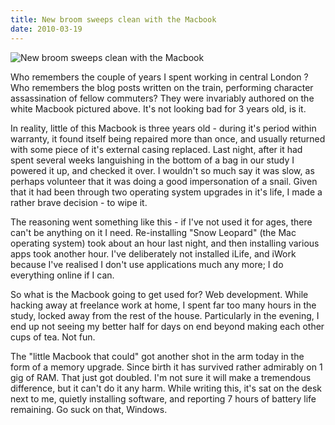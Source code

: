 ```yaml
---
title: New broom sweeps clean with the Macbook
date: 2010-03-19
---
```


![New broom sweeps clean with the Macbook](https://source.unsplash.com/cckf4TsHAuw/1600x900)

Who remembers the couple of years I spent working in central London ? Who remembers the blog posts written on the train, performing character assassination of fellow commuters? They were invariably authored on the white Macbook pictured above. It's not looking bad for 3 years old, is it.

In reality, little of this Macbook is three years old - during it's period within warranty, it found itself being repaired more than once, and usually returned with some piece of it's external casing replaced. Last night, after it had spent several weeks languishing in the bottom of a bag in our study I powered it up, and checked it over. I wouldn't so much say it was slow, as perhaps volunteer that it was doing a good impersonation of a snail. Given that it had been through two operating system upgrades in it's life, I made a rather brave decision - to wipe it.

The reasoning went something like this - if I've not used it for ages, there can't be anything on it I need. Re-installing "Snow Leopard" (the Mac operating system) took about an hour last night, and then installing various apps took another hour. I've deliberately not installed iLife, and iWork because I've realised I don't use applications much any more; I do everything online if I can.

So what is the Macbook going to get used for? Web development. While hacking away at freelance work at home, I spent far too many hours in the study, locked away from the rest of the house. Particularly in the evening, I end up not seeing my better half for days on end beyond making each other cups of tea. Not fun.

The "little Macbook that could" got another shot in the arm today in the form of a memory upgrade. Since birth it has survived rather admirably on 1 gig of RAM. That just got doubled. I'm not sure it will make a tremendous difference, but it can't do it any harm. While writing this, it's sat on the desk next to me, quietly installing software, and reporting 7 hours of battery life remaining. Go suck on that, Windows.